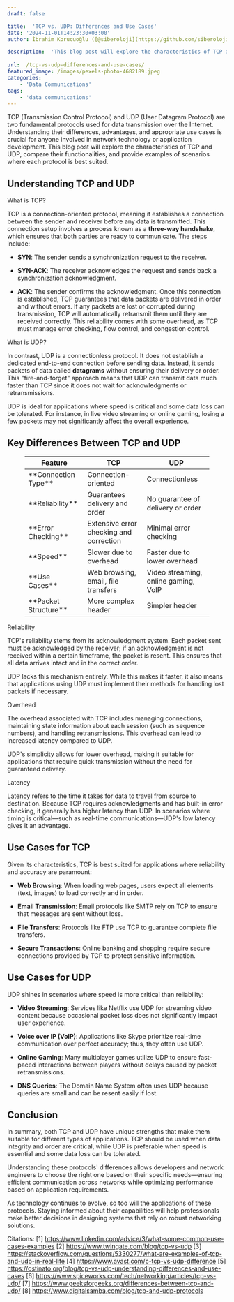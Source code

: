 ```yaml
---
draft: false

title:  'TCP vs. UDP: Differences and Use Cases'
date: '2024-11-01T14:23:30+03:00'
author: İbrahim Korucuoğlu ([@siberoloji](https://github.com/siberoloji))

description:  'This blog post will explore the characteristics of TCP and UDP, compare their functionalities, and provide examples of scenarios where each protocol is best suited.' 
 
url:  /tcp-vs-udp-differences-and-use-cases/
featured_image: /images/pexels-photo-4682189.jpeg
categories:
    - 'Data Communications'
tags:
    - 'data communications'
---
```



TCP (Transmission Control Protocol) and UDP (User Datagram Protocol) are two fundamental protocols used for data transmission over the Internet. Understanding their differences, advantages, and appropriate use cases is crucial for anyone involved in network technology or application development. This blog post will explore the characteristics of TCP and UDP, compare their functionalities, and provide examples of scenarios where each protocol is best suited.



## Understanding TCP and UDP



What is TCP?



TCP is a connection-oriented protocol, meaning it establishes a connection between the sender and receiver before any data is transmitted. This connection setup involves a process known as a **three-way handshake**, which ensures that both parties are ready to communicate. The steps include:


* **SYN**: The sender sends a synchronization request to the receiver.

* **SYN-ACK**: The receiver acknowledges the request and sends back a synchronization acknowledgment.

* **ACK**: The sender confirms the acknowledgment.
Once this connection is established, TCP guarantees that data packets are delivered in order and without errors. If any packets are lost or corrupted during transmission, TCP will automatically retransmit them until they are received correctly. This reliability comes with some overhead, as TCP must manage error checking, flow control, and congestion control.



What is UDP?



In contrast, UDP is a connectionless protocol. It does not establish a dedicated end-to-end connection before sending data. Instead, it sends packets of data called **datagrams** without ensuring their delivery or order. This "fire-and-forget" approach means that UDP can transmit data much faster than TCP since it does not wait for acknowledgments or retransmissions.



UDP is ideal for applications where speed is critical and some data loss can be tolerated. For instance, in live video streaming or online gaming, losing a few packets may not significantly affect the overall experience.



## Key Differences Between TCP and UDP


<!-- wp:table -->
<figure class="wp-block-table"><table class="has-fixed-layout"><thead><tr><th>Feature</th><th>TCP</th><th>UDP</th></tr></thead><tbody><tr><td>**Connection Type**</td><td>Connection-oriented</td><td>Connectionless</td></tr><tr><td>**Reliability**</td><td>Guarantees delivery and order</td><td>No guarantee of delivery or order</td></tr><tr><td>**Error Checking**</td><td>Extensive error checking and correction</td><td>Minimal error checking</td></tr><tr><td>**Speed**</td><td>Slower due to overhead</td><td>Faster due to lower overhead</td></tr><tr><td>**Use Cases**</td><td>Web browsing, email, file transfers</td><td>Video streaming, online gaming, VoIP</td></tr><tr><td>**Packet Structure**</td><td>More complex header</td><td>Simpler header</td></tr></tbody></table></figure>
<!-- /wp:table -->


Reliability



TCP's reliability stems from its acknowledgment system. Each packet sent must be acknowledged by the receiver; if an acknowledgment is not received within a certain timeframe, the packet is resent. This ensures that all data arrives intact and in the correct order.



UDP lacks this mechanism entirely. While this makes it faster, it also means that applications using UDP must implement their methods for handling lost packets if necessary.



Overhead



The overhead associated with TCP includes managing connections, maintaining state information about each session (such as sequence numbers), and handling retransmissions. This overhead can lead to increased latency compared to UDP.



UDP's simplicity allows for lower overhead, making it suitable for applications that require quick transmission without the need for guaranteed delivery.



Latency



Latency refers to the time it takes for data to travel from source to destination. Because TCP requires acknowledgments and has built-in error checking, it generally has higher latency than UDP. In scenarios where timing is critical—such as real-time communications—UDP's low latency gives it an advantage.



## Use Cases for TCP



Given its characteristics, TCP is best suited for applications where reliability and accuracy are paramount:


* **Web Browsing**: When loading web pages, users expect all elements (text, images) to load correctly and in order.

* **Email Transmission**: Email protocols like SMTP rely on TCP to ensure that messages are sent without loss.

* **File Transfers**: Protocols like FTP use TCP to guarantee complete file transfers.

* **Secure Transactions**: Online banking and shopping require secure connections provided by TCP to protect sensitive information.
## Use Cases for UDP



UDP shines in scenarios where speed is more critical than reliability:


* **Video Streaming**: Services like Netflix use UDP for streaming video content because occasional packet loss does not significantly impact user experience.

* **Voice over IP (VoIP)**: Applications like Skype prioritize real-time communication over perfect accuracy; thus, they often use UDP.

* **Online Gaming**: Many multiplayer games utilize UDP to ensure fast-paced interactions between players without delays caused by packet retransmissions.

* **DNS Queries**: The Domain Name System often uses UDP because queries are small and can be resent easily if lost.
## Conclusion



In summary, both TCP and UDP have unique strengths that make them suitable for different types of applications. TCP should be used when data integrity and order are critical, while UDP is preferable when speed is essential and some data loss can be tolerated.



Understanding these protocols' differences allows developers and network engineers to choose the right one based on their specific needs—ensuring efficient communication across networks while optimizing performance based on application requirements.



As technology continues to evolve, so too will the applications of these protocols. Staying informed about their capabilities will help professionals make better decisions in designing systems that rely on robust networking solutions.



Citations: [1] https://www.linkedin.com/advice/3/what-some-common-use-cases-examples [2] https://www.twingate.com/blog/tcp-vs-udp [3] https://stackoverflow.com/questions/5330277/what-are-examples-of-tcp-and-udp-in-real-life [4] https://www.avast.com/c-tcp-vs-udp-difference [5] https://ostinato.org/blog/tcp-vs-udp-understanding-differences-and-use-cases [6] https://www.spiceworks.com/tech/networking/articles/tcp-vs-udp/ [7] <a href="https://www.geeksforgeeks.org/differences-between-tcp-and-udp/">https://www.geeksforgeeks.org/differences-between-tcp-and-udp/</a> [8] https://www.digitalsamba.com/blog/tcp-and-udp-protocols
